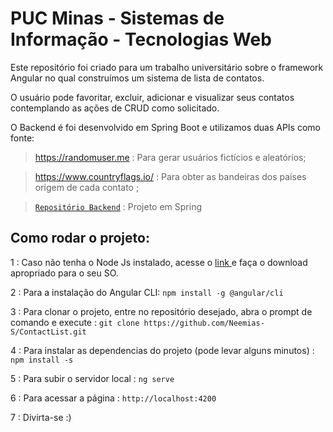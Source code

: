 # PUC Minas - Sistemas de Informação - Tecnologias Web 

<p> Este repositório foi criado para um trabalho universitário sobre o framework Angular no qual construímos um sistema de lista de contatos.

<p> O usuário pode favoritar, excluir, adicionar e visualizar seus contatos contemplando as ações de CRUD como solicitado.
  
  O Backend é foi desenvolvido em Spring Boot e utilizamos duas APIs como fonte:
  
  > https://randomuser.me : Para gerar usuários fictícios e aleatórios;
  
  > https://www.countryflags.io/ : Para obter as bandeiras dos países origem de cada contato ;

 > <a href="https://github.com/Neemias-S/ContactListBack" target="_blank">`Repositório Backend`</a> : Projeto em Spring

## Como rodar o projeto:

 1 : Caso não tenha o Node Js instalado, acesse o <a href="https://nodejs.org/en/download/" target="_blank"> link </a> e faça o download apropriado para o seu SO.

 2 : Para a instalação do Angular CLI: `npm install -g @angular/cli`

 3 : Para clonar o projeto, entre no repositório desejado, abra o prompt de comando e execute : `git clone https://github.com/Neemias-S/ContactList.git`

 4 : Para instalar as dependencias do projeto (pode levar alguns minutos) : `npm install -s`

 5 : Para subir o servidor local : `ng serve`

 6 : Para acessar a página : `http://localhost:4200`

 7 : Divirta-se :)
